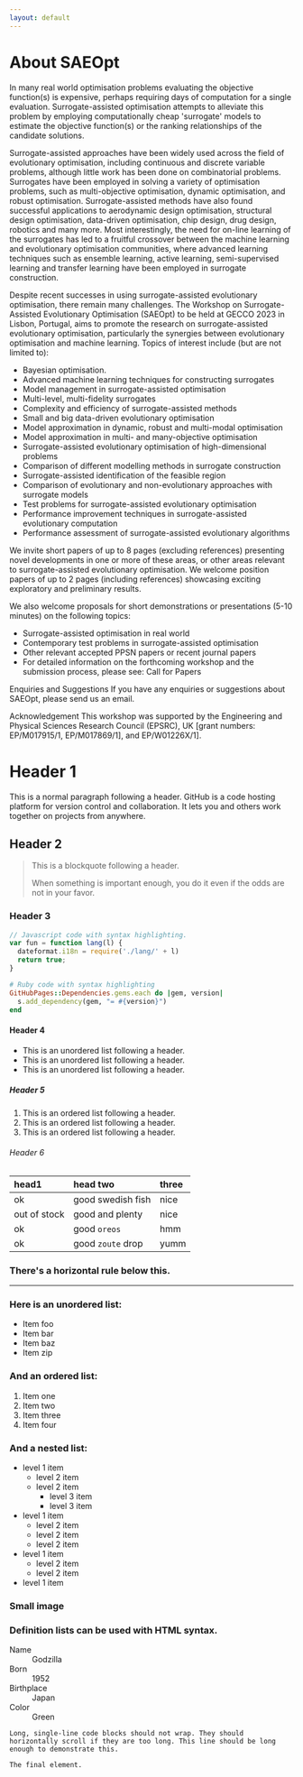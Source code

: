 ```yaml
---
layout: default
---
```


# About SAEOpt
In many real world optimisation problems evaluating the objective function(s) is expensive, perhaps requiring days of computation for a single evaluation. Surrogate-assisted optimisation attempts to alleviate this problem by employing computationally cheap 'surrogate' models to estimate the objective function(s) or the ranking relationships of the candidate solutions.

Surrogate-assisted approaches have been widely used across the field of evolutionary optimisation, including continuous and discrete variable problems, although little work has been done on combinatorial problems. Surrogates have been employed in solving a variety of optimisation problems, such as multi-objective optimisation, dynamic optimisation, and robust optimisation. Surrogate-assisted methods have also found successful applications to aerodynamic design optimisation, structural design optimisation, data-driven optimisation, chip design, drug design, robotics and many more. Most interestingly, the need for on-line learning of the surrogates has led to a fruitful crossover between the machine learning and evolutionary optimisation communities, where advanced learning techniques such as ensemble learning, active learning, semi-supervised learning and transfer learning have been employed in surrogate construction.

Despite recent successes in using surrogate-assisted evolutionary optimisation, there remain many challenges. The Workshop on Surrogate-Assisted Evolutionary Optimisation (SAEOpt) to be held at GECCO 2023 in Lisbon, Portugal, aims to promote the research on surrogate-assisted evolutionary optimisation, particularly the synergies between evolutionary optimisation and machine learning. Topics of interest include (but are not limited to):

* Bayesian optimisation.
* Advanced machine learning techniques for constructing surrogates
* Model management in surrogate-assisted optimisation
* Multi-level, multi-fidelity surrogates
* Complexity and efficiency of surrogate-assisted methods
* Small and big data-driven evolutionary optimisation
* Model approximation in dynamic, robust and multi-modal optimisation
* Model approximation in multi- and many-objective optimisation
* Surrogate-assisted evolutionary optimisation of high-dimensional problems
* Comparison of different modelling methods in surrogate construction
* Surrogate-assisted identification of the feasible region
* Comparison of evolutionary and non-evolutionary approaches with surrogate models
* Test problems for surrogate-assisted evolutionary optimisation
* Performance improvement techniques in surrogate-assisted evolutionary computation
* Performance assessment of surrogate-assisted evolutionary algorithms

We invite short papers of up to 8 pages (excluding references) presenting novel developments in one or more of these areas, or other areas relevant to surrogate-assisted evolutionary optimisation. We welcome position papers of up to 2 pages (including references) showcasing exciting exploratory and preliminary results.

We also welcome proposals for short demonstrations or presentations (5-10 minutes) on the following topics:

* Surrogate-assisted optimisation in real world
* Contemporary test problems in surrogate-assisted optimisation
* Other relevant accepted PPSN papers or recent journal papers
* For detailed information on the forthcoming workshop and the submission process, please see: Call for Papers

Enquiries and Suggestions
If you have any enquiries or suggestions about SAEOpt, please send us an email.

Acknowledgement
This workshop was supported by the Engineering and Physical Sciences Research Council (EPSRC), UK [grant numbers: EP/M017915/1, EP/M017869/1], and EP/W01226X/1].







# Header 1

This is a normal paragraph following a header. GitHub is a code hosting platform for version control and collaboration. It lets you and others work together on projects from anywhere.

## Header 2

> This is a blockquote following a header.
>
> When something is important enough, you do it even if the odds are not in your favor.

### Header 3

```js
// Javascript code with syntax highlighting.
var fun = function lang(l) {
  dateformat.i18n = require('./lang/' + l)
  return true;
}
```

```ruby
# Ruby code with syntax highlighting
GitHubPages::Dependencies.gems.each do |gem, version|
  s.add_dependency(gem, "= #{version}")
end
```

#### Header 4

*   This is an unordered list following a header.
*   This is an unordered list following a header.
*   This is an unordered list following a header.

##### Header 5

1.  This is an ordered list following a header.
2.  This is an ordered list following a header.
3.  This is an ordered list following a header.

###### Header 6

| head1        | head two          | three |
|:-------------|:------------------|:------|
| ok           | good swedish fish | nice  |
| out of stock | good and plenty   | nice  |
| ok           | good `oreos`      | hmm   |
| ok           | good `zoute` drop | yumm  |

### There's a horizontal rule below this.

* * *

### Here is an unordered list:

*   Item foo
*   Item bar
*   Item baz
*   Item zip

### And an ordered list:

1.  Item one
1.  Item two
1.  Item three
1.  Item four

### And a nested list:

- level 1 item
  - level 2 item
  - level 2 item
    - level 3 item
    - level 3 item
- level 1 item
  - level 2 item
  - level 2 item
  - level 2 item
- level 1 item
  - level 2 item
  - level 2 item
- level 1 item

### Small image


### Definition lists can be used with HTML syntax.

<dl>
<dt>Name</dt>
<dd>Godzilla</dd>
<dt>Born</dt>
<dd>1952</dd>
<dt>Birthplace</dt>
<dd>Japan</dd>
<dt>Color</dt>
<dd>Green</dd>
</dl>

```
Long, single-line code blocks should not wrap. They should horizontally scroll if they are too long. This line should be long enough to demonstrate this.
```

```
The final element.
```
